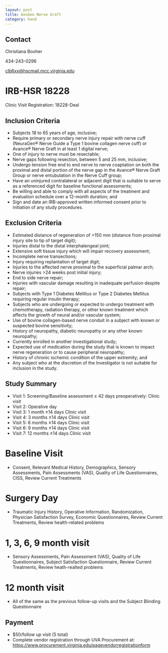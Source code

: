 ```yaml
---
layout: post
title: AxoGen Nerve Graft
category: hand
---
```


## Contact

Christiana Booher

434-243-0296

clb6xx@hscmail.mcc.virginia.edu

# IRB-HSR 18228

Clinic Visit Registration: 18228-Deal

## Inclusion Criteria

- Subjects 18 to 65 years of age, inclusive; 
- Require primary or secondary nerve injury repair with nerve cuff (NeuraGen® Nerve Guide a Type 1 bovine collagen nerve cuff) or Avance® Nerve Graft in at least 1 digital nerve; 
- One of injury to nerve must be resectable; 
- Nerve gaps following resection, between 5 and 25 mm, inclusive; 
- Undergo tension free end to end nerve to nerve coaptation on both the proximal and distal portion of the nerve gap in the Avance® Nerve Graft Group or nerve entubulation in the Nerve Cuff group; 
- Have an uninjured contralateral or adjacent digit that is suitable to serve as a referenced digit for baseline functional assessments; 
- Be willing and able to comply with all aspects of the treatment and evaluation schedule over a 12-month duration; and 
- Sign and date an IRB-approved written informed consent prior to initiation of any study procedures. 


## Exclusion Criteria

- Estimated distance of regeneration of >150 mm (distance from proximal injury site to tip of target digit); 
-	Injuries distal to the distal interphalengeal joint; 
-	Extensive soft tissue injury which will impair recovery assessment; 
-	Incomplete nerve transections; 
-	Injury requiring replantation of target digit; 
-	Injuries to the affected nerve proximal to the superficial palmar arch; 
-	Nerve injuries >24 weeks post initial injury; 
-	End to side nerve repair; 
-	Injuries with vascular damage resulting in inadequate perfusion despite repair; 
-	Subjects with Type 1 Diabetes Mellitus or Type 2 Diabetes Mellitus requiring regular insulin therapy; 
-	Subjects who are undergoing or expected to undergo treatment with chemotherapy, radiation therapy, or other known treatment which affects the growth of neural and/or vascular system; 
-	Use of bovine collagen-based nerve conduit in a subject with known or suspected bovine sensitivity; 
-	History of neuropathy, diabetic neuropathy or any other known neuropathy; 
-	Currently enrolled in another investigational study; 
-	Expected use of medication during the study that is known to impact nerve regeneration or to cause peripheral neuropathy; 
-	History of chronic ischemic condition of the upper extremity; and 
-	Any subject who at the discretion of the Investigator is not suitable for inclusion in the study. 

## Study Summary

-	Visit 1: Screening/Baseline assessment  ≤ 42 days preoperatively: Clinic  visit 
-	Visit 2: Operative day
-	Visit 3: 1 month ±14 days Clinic visit
-	Visit 4: 3 months ±14 days Clinic visit
-	Visit 5: 6 months ±14 days Clinic visit
-	Visit 6: 9 months ±14 days Clinic visit
-	Visit 7: 12 months ±14 days Clinic visit

# Baseline Visit

- Consent, Relevant Medical History, Demographics, Sensory Assessments, Pain Assessments (VAS), Quality of Life Questionnaires, CISS, Review Current Treatments

# Surgery Day

- Traumatic Injury History, Operative Information, Randomization, Physician Satisfaction Survey, Economic Questionnaires, Review Current Treatments, Review health-related problems

# 1, 3, 6, 9 month visit

- Sensory Assessments, Pain Assessment (VAS), Quality of Life Questionnaires, Subject Satisfaction Questionnaire, Review Current Treatments, Review heath-realted problems

# 12 month visit

- All of the same as the previous follow-up visits and the Subject Blinding Questionnaire

## Payment
-	$50/follow up visit (5 total)
-	Complete vendor registration through UVA Procurement at: https://www.procurement.virginia.edu/pagevendorregistrationform
